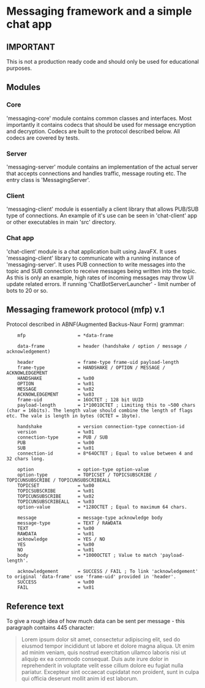 Messaging framework and a simple chat app
=========================================


IMPORTANT
---------


This is not a production ready code and should only be used for educational purposes.


Modules
-------


### Core


'messaging-core' module contains common classes and interfaces.
Most importantly it contains codecs that should be used for message encryption and decryption.
Codecs are built to the protocol described below. All codecs are covered by tests.


### Server


'messaging-server' module contains an implementation of the actual server that accepts connections and handles traffic, message routing etc.
The entry class is 'MessagingServer'.


### Client


'messaging-client' module is essentially a client library that allows PUB/SUB type of connections.
An example of it's use can be seen in 'chat-client' app or other executables in main 'src' directory.  


### Chat app


'chat-client' module is a chat application built using JavaFX. It uses 'messaging-client' library to communicate with a running instance of 'messaging-server'.
It uses PUB connection to write messages into the topic and SUB connection to receive messages being written into the topic.
As this is only an example, high rates of incoming messages may throw UI update related errors. If running 'ChatBotServerLauncher' - limit number of bots to 20 or so.


Messaging framework protocol (mfp) v.1
--------------------------------------


Protocol described in ABNF(Augmented Backus-Naur Form) grammar:

        mfp                   = *data-frame
        
        data-frame            = header (handshake / option / message / acknowledgement)
        
        header                = frame-type frame-uid payload-length
        frame-type            = HANDSHAKE / OPTION / MESSAGE / ACKNOWLEDGEMENT
        HANDSHAKE             = %x00
        OPTION                = %x01
        MESSAGE               = %x02
        ACKNOWLEDGEMENT       = %x03
        frame-uid             = 16OCTET ; 128 bit UUID
        payload-length        = 1*1001OCTET ; Limiting this to ~500 chars (char = 16bits). The length value should combine the length of flags etc. The vale is length in bytes (OCTET = 1byte).
        
        handshake             = version connection-type connection-id
        version               = %x01
        connection-type       = PUB / SUB
        PUB                   = %x00
        SUB                   = %x01
        connection-id         = 8*64OCTET ; Equal to value between 4 and 32 chars long.
        
        option                = option-type option-value
        option-type           = TOPICSET / TOPICSUBSCRIBE / TOPICUNSUBSCRIBE / TOPICUNSUBSCRIBEALL
        TOPICSET              = %x00
        TOPICSUBSCRIBE        = %x01
        TOPICUNSUBSCRIBE      = %x02
        TOPICUNSUBSCRIBEALL   = %x03
        option-value          = *128OCTET ; Equal to maximum 64 chars.
        
        message               = message-type acknowledge body
        message-type          = TEXT / RAWDATA
        TEXT                  = %x00
        RAWDATA               = %x01
        acknowledge           = YES / NO
        YES                   = %x00
        NO                    = %x01
        body                  = *1000OCTET ; Value to match 'payload-length'.
        
        acknowledgement       = SUCCESS / FAIL ; To link 'acknowledgement' to original 'data-frame' use 'frame-uid' provided in 'header'.
        SUCCESS               = %x00
        FAIL                  = %x01


Reference text
--------------


To give a rough idea of how much data can be sent per message - this paragraph contains 445 character:

> Lorem ipsum dolor sit amet, consectetur adipiscing elit, sed do eiusmod tempor incididunt ut labore et dolore magna aliqua. Ut enim ad minim veniam, quis nostrud exercitation ullamco laboris nisi ut aliquip ex ea commodo consequat. Duis aute irure dolor in reprehenderit in voluptate velit esse cillum dolore eu fugiat nulla pariatur. Excepteur sint occaecat cupidatat non proident, sunt in culpa qui officia deserunt mollit anim id est laborum.
